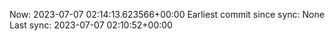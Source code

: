 Now: 2023-07-07 02:14:13.623566+00:00 Earliest commit since sync: None Last sync: 2023-07-07 02:10:52+00:00
